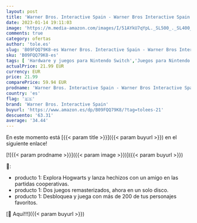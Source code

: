 ```yaml
---
layout: post
title: 'Warner Bros. Interactive Spain - Warner Bros Interactive Spain Lego Harry Potter Collection Nintendo Switch. Edition: Estándar + Nintendo Switch Online 12 Meses Código de descarga'
date: 2023-01-14 19:11:03
image: 'https://m.media-amazon.com/images/I/51AYkU7qYpL._SL500_._SL400_.jpg'
comments: true
category: ofertas
author: 'tole.es'
slug: 'B09FQQ79K8-es Warner Bros. Interactive Spain - Warner Bros Interactive...'
sku: 'B09FQQ79K8-es'
tags: [ 'Hardware y juegos para Nintendo Switch','Juegos para Nintendo Switch','Videojuegos','nintendo','warner bros. interactive spain','🇪🇸', ]
actualPrice: 21.99 EUR
currency: EUR
price: 21.99
comparePrice: 59.94 EUR
prodname: 'Warner Bros. Interactive Spain - Warner Bros Interactive Spain Lego Harry Potter Collection Nintendo Switch. Edition: Estándar + Nintendo Switch Online 12 Meses Código de descarga'
country: 'es'
flag: '🇪🇸'
brand: 'Warner Bros. Interactive Spain'
buyurl: 'https://www.amazon.es/dp/B09FQQ79K8/?tag=tolees-21'
descuento: '63.31'
average: '34.44'
---
```


En este momento está [{{< param title >}}]({{< param buyurl >}}) en el siguiente enlace!

[![{{< param prodname >}}]({{< param image >}})]({{< param buyurl >}})

🔎:

- producto 1: Explora Hogwarts y lanza hechizos con un amigo en las partidas cooperativas.
- producto 1: Dos juegos remasterizados, ahora en un solo disco.
- producto 1: Desbloquea y juega con más de 200 de tus personajes favoritos.

[🛒 Aquí!!!]({{< param buyurl >}})
